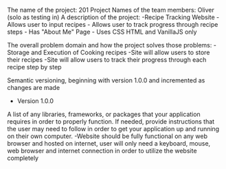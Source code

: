 The name of the project: 201 Project
Names of the team members: Oliver (solo as testing in)
A description of the project:
  -Recipe Tracking Website
      - Allows user to input recipes
      - Allows user to track progress through recipe steps 
      - Has "About Me" Page
      - Uses CSS HTML and VanillaJS only


The overall problem domain and how the project solves those problems:
  -Storage and Execution of Cooking recipes
  -Site will allow users to store their recipes 
  -Site will allow users to track their progress through each recipe step by step
  
  
Semantic versioning, beginning with version 1.0.0 and incremented as changes are made
  - Version 1.0.0

A list of any libraries, frameworks, or packages that your application requires in order to properly function. If needed, provide instructions that the user may need to follow in order to get your application up and running on their own computer.
  -Website should be fully functional on any web browser and hosted on internet, user will only need a keyboard, mouse, web browser and internet connection in order to     utilize the website completely 

